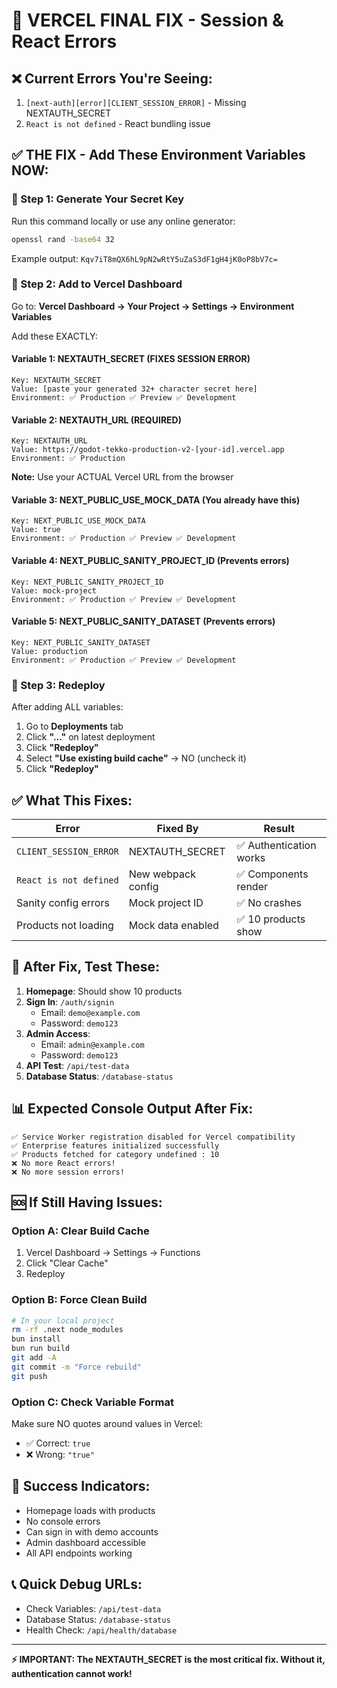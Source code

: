 # 🚨 VERCEL FINAL FIX - Session & React Errors

## ❌ Current Errors You're Seeing:
1. `[next-auth][error][CLIENT_SESSION_ERROR]` - Missing NEXTAUTH_SECRET
2. `React is not defined` - React bundling issue

## ✅ THE FIX - Add These Environment Variables NOW:

### 🔐 Step 1: Generate Your Secret Key
Run this command locally or use any online generator:
```bash
openssl rand -base64 32
```

Example output: `Kqv7iT8mQX6hL9pN2wRtY5uZaS3dF1gH4jK0oP8bV7c=`

### 📝 Step 2: Add to Vercel Dashboard

Go to: **Vercel Dashboard → Your Project → Settings → Environment Variables**

Add these EXACTLY:

#### **Variable 1: NEXTAUTH_SECRET** (FIXES SESSION ERROR)
```
Key: NEXTAUTH_SECRET
Value: [paste your generated 32+ character secret here]
Environment: ✅ Production ✅ Preview ✅ Development
```

#### **Variable 2: NEXTAUTH_URL** (REQUIRED)
```
Key: NEXTAUTH_URL
Value: https://godot-tekko-production-v2-[your-id].vercel.app
Environment: ✅ Production
```
**Note:** Use your ACTUAL Vercel URL from the browser

#### **Variable 3: NEXT_PUBLIC_USE_MOCK_DATA** (You already have this)
```
Key: NEXT_PUBLIC_USE_MOCK_DATA
Value: true
Environment: ✅ Production ✅ Preview ✅ Development
```

#### **Variable 4: NEXT_PUBLIC_SANITY_PROJECT_ID** (Prevents errors)
```
Key: NEXT_PUBLIC_SANITY_PROJECT_ID
Value: mock-project
Environment: ✅ Production ✅ Preview ✅ Development
```

#### **Variable 5: NEXT_PUBLIC_SANITY_DATASET** (Prevents errors)
```
Key: NEXT_PUBLIC_SANITY_DATASET
Value: production
Environment: ✅ Production ✅ Preview ✅ Development
```

### 🚀 Step 3: Redeploy
After adding ALL variables:
1. Go to **Deployments** tab
2. Click **"..."** on latest deployment
3. Click **"Redeploy"**
4. Select **"Use existing build cache"** → NO (uncheck it)
5. Click **"Redeploy"**

## ✅ What This Fixes:

| Error | Fixed By | Result |
|-------|----------|--------|
| `CLIENT_SESSION_ERROR` | NEXTAUTH_SECRET | ✅ Authentication works |
| `React is not defined` | New webpack config | ✅ Components render |
| Sanity config errors | Mock project ID | ✅ No crashes |
| Products not loading | Mock data enabled | ✅ 10 products show |

## 🎯 After Fix, Test These:

1. **Homepage**: Should show 10 products
2. **Sign In**: `/auth/signin`
   - Email: `demo@example.com`
   - Password: `demo123`
3. **Admin Access**:
   - Email: `admin@example.com`
   - Password: `demo123`
4. **API Test**: `/api/test-data`
5. **Database Status**: `/database-status`

## 📊 Expected Console Output After Fix:
```
✅ Service Worker registration disabled for Vercel compatibility
✅ Enterprise features initialized successfully
✅ Products fetched for category undefined : 10
❌ No more React errors!
❌ No more session errors!
```

## 🆘 If Still Having Issues:

### Option A: Clear Build Cache
1. Vercel Dashboard → Settings → Functions
2. Click "Clear Cache"
3. Redeploy

### Option B: Force Clean Build
```bash
# In your local project
rm -rf .next node_modules
bun install
bun run build
git add -A
git commit -m "Force rebuild"
git push
```

### Option C: Check Variable Format
Make sure NO quotes around values in Vercel:
- ✅ Correct: `true`
- ❌ Wrong: `"true"`

## 🎉 Success Indicators:
- Homepage loads with products
- No console errors
- Can sign in with demo accounts
- Admin dashboard accessible
- All API endpoints working

## 📞 Quick Debug URLs:
- Check Variables: `/api/test-data`
- Database Status: `/database-status`
- Health Check: `/api/health/database`

---

**⚡ IMPORTANT: The NEXTAUTH_SECRET is the most critical fix. Without it, authentication cannot work!**
